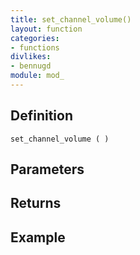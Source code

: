 ```yaml
---
title: set_channel_volume()
layout: function
categories:
- functions
divlikes:
- bennugd
module: mod_
---
```


## Definition

    set_channel_volume ( )

## Parameters

## Returns

## Example
